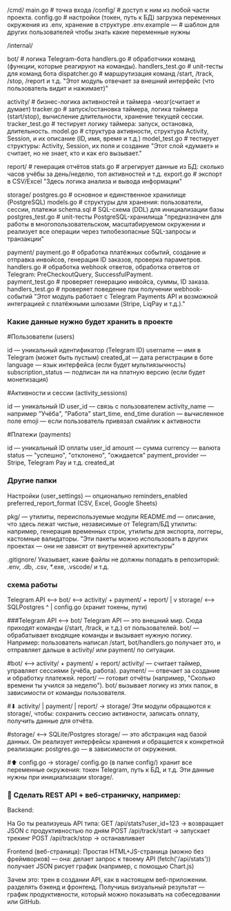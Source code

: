 /cmd/
  main.go                  # точка входа
/config/                   # доступ к ним из любой части проекта.
  config.go                # настройки (токен, путь к БД) загрузка переменных окружения из .env, хранение в структуре
.env.example —             # шаблон для других пользователей чтобы знать какие переменные нужны 


/internal/

  bot/                     # логика Telegram-бота
    handlers.go            # обработчики команд (функции, которые реагируют на команды).
    handlers_test.go       # unit-тесты для команд бота
    dispatcher.go          # маршрутизация команд /start, /track, /stop, /report и т.д.
"Этот модуль отвечает за внешний интерфейс (что пользователь видит и нажимает)"

  activity/                # бизнес-логика активностей и таймера -мозг(считает и думает)
    tracker.go             # запуск/остановка таймера, логика таймера (start/stop), вычисление длительности, хранение текущей сессии.
    tracker_test.go        # тестирует логику таймера: запуск, остановка, длительность.
    model.go               # структура активности, структура Activity, Session, и их описание (ID, имя, время и т.д.)
    model_test.go          # тестирует структуры: Activity, Session, их поля и создание
"Этот слой «думает» и считает, но не знает, кто и как его вызывает."

  report/                  # генерация отчётов
    stats.go               # агрегирует данные из БД: сколько часов учёбы за день/неделю, топ активностей и т.д.
    export.go              #  экспорт в CSV/Excel
"Здесь логика анализа и вывода информации"

 storage/
   postgres.go      # основное и единственное хранилище (PostgreSQL)
   models.go        # структуры для хранения: пользователи, сессии, платежи
   schema.sql       # SQL-схема (DDL) для инициализации базы
   postgres_test.go # unit-тесты PostgreSQL-хранилища
"предназначен для работы в многопользовательском, масштабируемом окружении
и реализует все операции через типобезопасные SQL-запросы и транзакции"

  payment/
    payment.go               # обработка платёжных событий, создание и отправка инвойсов, генерация ID заказов, проверка параметров.
    handlers.go              # обработка webhook ответов, обработка ответов от Telegram: PreCheckoutQuery, SuccessfulPayment.  
    payment_test.go          # проверяет генерацию инвойса, суммы, ID заказа.
    handlers_test.go         # проверяет поведение при получении webhook-событий
"Этот модуль работает с Telegram Payments API и возможной интеграцией с платёжными шлюзами (Stripe, LiqPay и т.д.)."


### Какие данные нужно будет хранить в проекте

#Пользователи (users)

id — уникальный идентификатор (Telegram ID)
username — имя в Telegram (может быть пустым)
created_at — дата регистрации в боте
language — язык интерфейса (если будет мультиязычность)
subscription_status — подписан ли на платную версию (если будет монетизация)

#Активности и сессии (activity_sessions)

id — уникальный ID
user_id — связь с пользователем
activity_name — например "Учёба", "Работа"
start_time, end_time
duration — вычисленное поле
emoji — если пользователь привязал смайлик к активности

#Платежи (payments)

id — уникальный ID оплаты
user_id
amount — сумма
currency — валюта
status — "успешно", "отклонено", "ожидается"
payment_provider — Stripe, Telegram Pay и т.д.
created_at

### Другие папки

 Настройки (user_settings) — опционально
reminders_enabled
preferred_report_format (CSV, Excel, Google Sheets)

 pkg/ — утилиты, переиспользуемые модули
README.md — описание, что здесь лежат чистые, независимые от Telegram/БД утилиты:
например, генерация временных строк,
утилиты для экспорта,
логгеры,
кастомные валидаторы.
"Эти пакеты можно использовать в других проектах — они не зависят от внутренней архитектуры"

 .gitignore/
Указывает, какие файлы не должны попадать в репозиторий: .env, .db, .csv, *.exe, .vscode/ и т.д.

### схема работы

 Telegram API <--> bot/ <--> activity/ + payment/ + report/
                              |
                              v
                          storage/ <--> SQLPostgres
                              ^
                              |
                          config.go (хранит токены, пути)

###Telegram API <--> bot/
Telegram API — это внешний мир. Сюда приходят команды (/start, /track, и т.д.) от пользователей.
bot/ — обрабатывает входящие команды и вызывает нужную логику.
Например: пользователь написал /start, bot/handlers.go получает это, и отправляет дальше в activity/ или payment/ по ситуации.

#bot/ <--> activity/ + payment/ + report/
activity/ — считает таймер, управляет сессиями (учёба, работа).
payment/ — отвечает за создание и обработку платежей.
report/ — готовит отчёты (например, "Сколько времени ты учился за неделю").
bot/ вызывает логику из этих папок, в зависимости от команды пользователя.

#⬇ activity/ | payment/ | report/ → storage/
Эти модули обращаются к storage/, чтобы:
сохранить сессию активности,
записать оплату,
получить данные для отчёта.

#storage/ <--> SQLite/Postgres
storage/ — это абстракция над базой данных.
Он реализует интерфейсы хранения и обращается к конкретной реализации:
postgres.go — в зависимости от окружения.

#⬆ config.go → storage/
config.go (в папке config/) хранит все переменные окружения:
токен Telegram,
путь к БД,
и т.д.
Эти данные нужны при инициализации storage/.

### 🔧 Сделать REST API + веб-страничку, например:
Backend:

На Go ты реализуешь API типа:
GET /api/stats?user_id=123 → возвращает JSON с продуктивностью по дням
POST /api/track/start → запускает трекинг
POST /api/track/stop → останавливает

Frontend (веб-страница):
Простая HTML+JS-страница (можно без фреймворков) — она:
делает запрос к твоему API (fetch('/api/stats'))
получает JSON
рисует график (например, с помощью Chart.js)

Зачем это:
трен в создании API, как в настоящем веб-приложении.
разделять бэкенд и фронтенд.
Получишь визуальный результат — график продуктивности, который можно показывать на собеседовании или GitHub.




